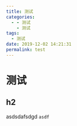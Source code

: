 ```yaml
---
title: 测试
categories:
  - - 测试
    - 测试
tags:
  - 测试
date: 2019-12-02 14:21:31
permalink: test
---
```


# 测试

## h2

asdsdafsdgd `asdf`
